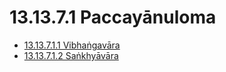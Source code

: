 # 13.13.7.1 Paccayānuloma

* [13.13.7.1.1 Vibhaṅgavāra](13.13.7.1/13.13.7.1.1.md)
* [13.13.7.1.2 Saṅkhyāvāra](13.13.7.1/13.13.7.1.2.md)
